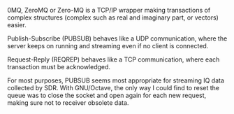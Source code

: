 0MQ, ZeroMQ or Zero-MQ is a TCP/IP wrapper making transactions of complex
structures (complex such as real and imaginary part, or vectors) easier.

Publish-Subscribe (PUBSUB) behaves like a UDP communication, where the server
keeps on running and streaming even if no client is connected.

Request-Reply (REQREP) behaves like a TCP communication, where each transaction
must be acknowledged.

For most purposes, PUBSUB seems most appropriate for streaming IQ data collected
by SDR. With GNU/Octave, the only way I could find to reset the queue was to close
the socket and open again for each new request, making sure not to receiver
obsolete data.
